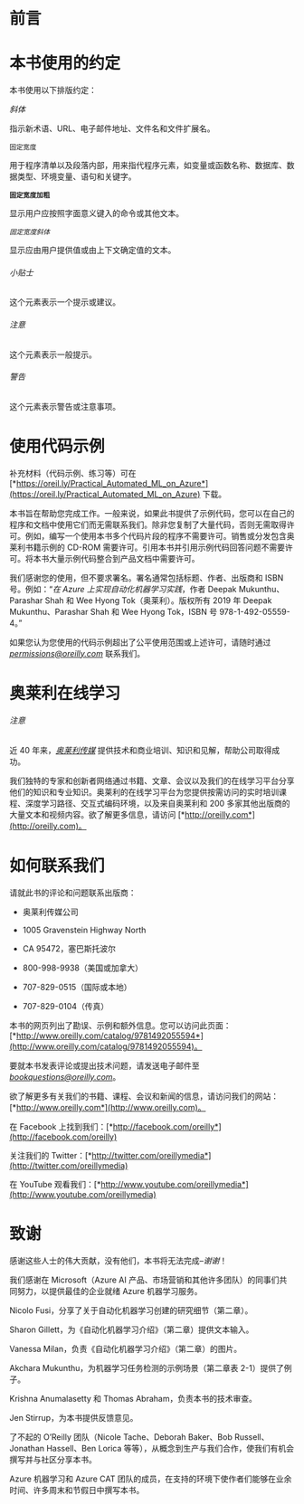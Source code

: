 # 前言

# 本书使用的约定

本书使用以下排版约定：

*斜体*

指示新术语、URL、电子邮件地址、文件名和文件扩展名。

`固定宽度`

用于程序清单以及段落内部，用来指代程序元素，如变量或函数名称、数据库、数据类型、环境变量、语句和关键字。

**`固定宽度加粗`**

显示用户应按照字面意义键入的命令或其他文本。

*`固定宽度斜体`*

显示应由用户提供值或由上下文确定值的文本。

###### 小贴士

这个元素表示一个提示或建议。

###### 注意

这个元素表示一般提示。

###### 警告

这个元素表示警告或注意事项。

# 使用代码示例

补充材料（代码示例、练习等）可在 [*https://oreil.ly/Practical_Automated_ML_on_Azure*](https://oreil.ly/Practical_Automated_ML_on_Azure) 下载。

本书旨在帮助您完成工作。一般来说，如果此书提供了示例代码，您可以在自己的程序和文档中使用它们而无需联系我们。除非您复制了大量代码，否则无需取得许可。例如，编写一个使用本书多个代码片段的程序不需要许可。销售或分发包含奥莱利书籍示例的 CD-ROM 需要许可。引用本书并引用示例代码回答问题不需要许可。将本书大量示例代码整合到产品文档中需要许可。

我们感谢您的使用，但不要求署名。署名通常包括标题、作者、出版商和 ISBN 号。例如：“*在 Azure 上实现自动化机器学习实践*，作者 Deepak Mukunthu、Parashar Shah 和 Wee Hyong Tok（奥莱利）。版权所有 2019 年 Deepak Mukunthu、Parashar Shah 和 Wee Hyong Tok，ISBN 号 978-1-492-05559-4。”

如果您认为您使用的代码示例超出了公平使用范围或上述许可，请随时通过 *permissions@oreilly.com* 联系我们。

# 奥莱利在线学习

###### 注意

近 40 年来，[*奥莱利传媒*](http://oreilly.com) 提供技术和商业培训、知识和见解，帮助公司取得成功。

我们独特的专家和创新者网络通过书籍、文章、会议以及我们的在线学习平台分享他们的知识和专业知识。奥莱利的在线学习平台为您提供按需访问的实时培训课程、深度学习路径、交互式编码环境，以及来自奥莱利和 200 多家其他出版商的大量文本和视频内容。欲了解更多信息，请访问 [*http://oreilly.com*](http://oreilly.com)。

# 如何联系我们

请就此书的评论和问题联系出版商：

+   奥莱利传媒公司

+   1005 Gravenstein Highway North

+   CA 95472，塞巴斯托波尔

+   800-998-9938（美国或加拿大）

+   707-829-0515（国际或本地）

+   707-829-0104（传真）

本书的网页列出了勘误、示例和额外信息。您可以访问此页面：[*http://www.oreilly.com/catalog/9781492055594*](http://www.oreilly.com/catalog/9781492055594)。

要就本书发表评论或提出技术问题，请发送电子邮件至 *bookquestions@oreilly.com*。

欲了解更多有关我们的书籍、课程、会议和新闻的信息，请访问我们的网站：[*http://www.oreilly.com*](http://www.oreilly.com)。

在 Facebook 上找到我们：[*http://facebook.com/oreilly*](http://facebook.com/oreilly)

关注我们的 Twitter：[*http://twitter.com/oreillymedia*](http://twitter.com/oreillymedia)

在 YouTube 观看我们：[*http://www.youtube.com/oreillymedia*](http://www.youtube.com/oreillymedia)

# 致谢

感谢这些人士的伟大贡献，没有他们，本书将无法完成–*谢谢*！

我们感谢在 Microsoft（Azure AI 产品、市场营销和其他许多团队）的同事们共同努力，以提供最佳的企业就绪 Azure 机器学习服务。

Nicolo Fusi，分享了关于自动化机器学习创建的研究细节（第二章）。

Sharon Gillett，为《自动化机器学习介绍》（第二章）提供文本输入。

Vanessa Milan，负责《自动化机器学习介绍》（第二章）的图片。

Akchara Mukunthu，为机器学习任务检测的示例场景（第二章表 2-1）提供了例子。

Krishna Anumalasetty 和 Thomas Abraham，负责本书的技术审查。

Jen Stirrup，为本书提供反馈意见。

了不起的 O’Reilly 团队（Nicole Tache、Deborah Baker、Bob Russell、Jonathan Hassell、Ben Lorica 等等），从概念到生产与我们合作，使我们有机会撰写并与社区分享本书。

Azure 机器学习和 Azure CAT 团队的成员，在支持的环境下使作者们能够在业余时间、许多周末和节假日中撰写本书。

